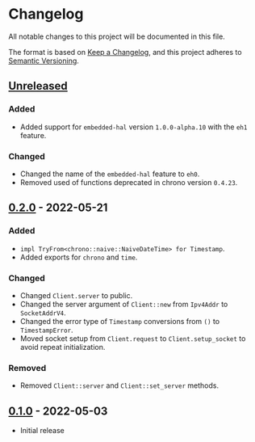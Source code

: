 # Changelog
All notable changes to this project will be documented in this file.

The format is based on [Keep a Changelog](https://keepachangelog.com/en/1.0.0/),
and this project adheres to [Semantic Versioning](https://semver.org/spec/v2.0.0.html).

## [Unreleased]
### Added
- Added support for `embedded-hal` version `1.0.0-alpha.10` with the `eh1` feature.

### Changed
- Changed the name of the `embedded-hal` feature to `eh0`.
- Removed used of functions deprecated in chrono version `0.4.23`.

## [0.2.0] - 2022-05-21
### Added
- `impl TryFrom<chrono::naive::NaiveDateTime> for Timestamp`.
- Added exports for `chrono` and `time`.

### Changed
- Changed `Client.server` to public.
- Changed the server argument of `Client::new` from `Ipv4Addr` to `SocketAddrV4`.
- Changed the error type of `Timestamp` conversions from `()` to `TimestampError`.
- Moved socket setup from `Client.request` to `Client.setup_socket` to avoid repeat initialization.

### Removed
- Removed `Client::server` and `Client::set_server` methods.

## [0.1.0] - 2022-05-03
- Initial release

[Unreleased]: https://github.com/newAM/w5500-rs/compare/sntp%2Fv0.2.0...HEAD
[0.2.0]: https://github.com/newAM/w5500-rs/compare/sntp%2Fv0.1.0...sntp%2Fv0.2.0
[0.1.0]: https://github.com/newAM/w5500-rs/releases/tag/sntp%2Fv0.1.0
